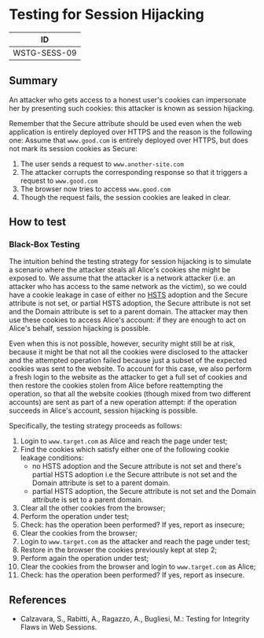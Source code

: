 # Testing for Session Hijacking

|ID          |
|------------|
|WSTG-SESS-09|

## Summary

An attacker who gets access to a honest user's cookies can impersonate her by presenting such cookies: this attacker is known as session hijacking.

Remember that the Secure attribute should be used even when the web application is entirely deployed over HTTPS and the reason is the following one:
Assume that `www.good.com` is entirely deployed over HTTPS, but does not mark its session cookies as Secure:

1. The user sends a request to `www.another-site.com`
2. The attacker corrupts the corresponding response so that it triggers a request to `www.good.com`
3. The browser now tries to access `www.good.com`
4. Though the request fails, the session cookies are leaked in clear.

## How to test

### Black-Box Testing

The intuition behind the testing strategy for session hijacking is to simulate a scenario where the attacker steals all Alice's cookies she might be exposed to. We assume that the attacker is a network attacker (i.e. an attacker who has access to the same network as the victim), so we could have a cookie leakage in case of either no [HSTS](https://en.wikipedia.org/wiki/HTTP_Strict_Transport_Security) adoption and the Secure attribute is not set, or partial HSTS adoption, the Secure attribute is not set and the Domain attribute is set to a parent domain. The attacker may then use these cookies to access Alice's account: if they are enough to act on Alice's behalf, session hijacking is possible.

Even when this is not possible, however, security might still be at risk, because it might be that not all the cookies were disclosed to the attacker and the attempted operation failed because just a subset of the expected cookies was sent to the website. To account for this case, we also perform a fresh login to the website as the attacker to get a full set of cookies and then restore the cookies stolen from Alice before reattempting the operation, so that all the website cookies (though mixed from two different accounts) are sent as part of a new operation attempt: if the operation succeeds in Alice's account, session hijacking is possible.

Specifically, the testing strategy proceeds as follows:

1. Login to `www.target.com` as Alice and reach the page under test;
2. Find the cookies which satisfy either one of the following cookie leakage conditions:
    * no HSTS adoption and the Secure attribute is not set and there's partial HSTS adoption i.e the Secure attribute is not set and the Domain attribute is set to a parent domain.
    * partial HSTS adoption, the Secure attribute is not set and the Domain attribute is set to a parent domain.
3. Clear all the other cookies from the browser;
4. Perform the operation under test;
5. Check: has the operation been performed? If yes, report as insecure;
6. Clear the cookies from the browser;
7. Login to `www.target.com` as the attacker and reach the page under test;
8. Restore in the browser the cookies previously kept at step 2;
9. Perform again the operation under test;
10. Clear the cookies from the browser and login to `www.target.com` as Alice;
11. Check: has the operation been performed? If yes, report as insecure.

## References

- Calzavara, S., Rabitti, A., Ragazzo, A., Bugliesi, M.: Testing for Integrity Flaws in Web Sessions.
